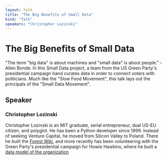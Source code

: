 ```yaml
---
layout: talk
title: "The Big Benefits of Small Data"
kind: "Talk"
speakers: "Christopher Lozinski"
---
```


# The Big Benefits of Small Data

"The term "big data" is about machines and "small data" is about people." -Allen Bonde.   In this Small Data project, a team from the US Green Party's presidential campaign hand curates data in order to connect voters with politicians.     Much like the "Slow Food Movement", this talk lays out the principals of the "Small Data Movement".

## Speaker

### Christopher Lozinski

Christopher Lozinski is an MIT graduate, serial entrepreneur, dual US-EU citizen, and polyglot. He has been a Python developer since 1999.  Instead of seeking Venture Capital, he moved from Silicon Valley to Poland.   There he built the [Forest Wiki](https://ForestWiki.com), and more recently has been volunteering with the Green Party's presidential campaign for Howie Hawkins, where he built a [data model of the organization](https://maps.howie2020.tech)
